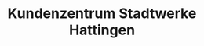 ---
title: "Kundenzentrum Stadtwerke Hattingen"
url: /hattingen/kundenzentrum-stadtwerke-hattingen/
shop: Allgemein
---